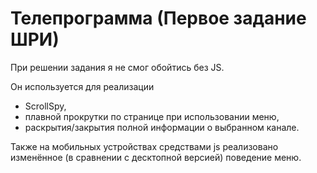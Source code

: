 # Телепрограмма (Первое задание ШРИ)

При решении задания я не смог обойтись без JS.

Он используется для реализации
- ScrollSpy,
- плавной прокрутки по странице при использовании меню,
- раскрытия/закрытия полной информации о выбранном канале.

Также на мобильных устройствах средствами js реализовано изменённое (в сравнении с десктопной версией) поведение меню.